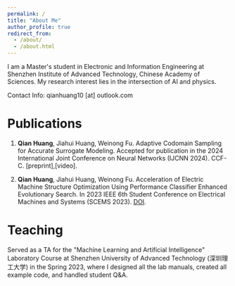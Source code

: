 ```yaml
---
permalink: /
title: "About Me"
author_profile: true
redirect_from: 
  - /about/
  - /about.html
---
```


I am a Master's student in Electronic and Information Engineering at Shenzhen Institute of Advanced Technology, Chinese Academy of Sciences. My research interest lies in the intersection of AI and physics.

Contact Info: qianhuang10 [at] outlook.com

Publications
======
1. **Qian Huang**, Jiahui Huang, Weinong Fu. Adaptive Codomain Sampling for Accurate Surrogate Modeling. Accepted for publication in the 2024 International Joint Conference on Neural Networks (IJCNN 2024). CCF-C. [preprint],[video].


1. **Qian Huang**, Jiahui Huang, Weinong Fu. Acceleration of Electric Machine Structure Optimization Using Performance Classifier Enhanced Evolutionary Search. In 2023 IEEE 6th Student Conference on Electrical Machines and Systems (SCEMS 2023). [DOI](https://ieeexplore.ieee.org/document/10379235).


Teaching
======
Served as a TA for the "Machine Learning and Artificial Intelligence" Laboratory Course at Shenzhen University of Advanced Technology (深圳理工大学) in the Spring 2023, where I designed all the lab manuals, created all example code, and handled student Q&A.
